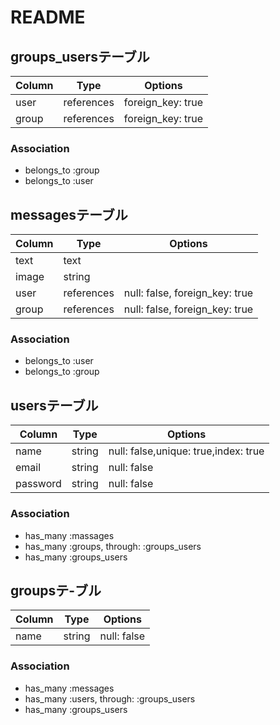 # README
## groups_usersテーブル
|Column|Type|Options|
|------|----|-------|
|user|references|foreign_key: true|
|group|references|foreign_key: true|
### Association
- belongs_to :group
- belongs_to :user

## messagesテーブル
|Column|Type|Options|
|------|----|-------|
|text|text||
|image|string||
|user|references|null: false, foreign_key: true|
|group|references|null: false, foreign_key: true|
### Association
- belongs_to :user
- belongs_to :group


## usersテーブル
|Column|Type|Options|
|------|----|-------|
|name|string|null: false,unique: true,index: true|
|email|string|null: false|
|password|string|null: false|
### Association
- has_many :massages
- has_many :groups, through: :groups_users
- has_many :groups_users


## groupsテ-ブル
|Column|Type|Options|
|------|----|-------|
|name|string|null: false|
### Association
- has_many :messages
- has_many :users, through: :groups_users
- has_many :groups_users